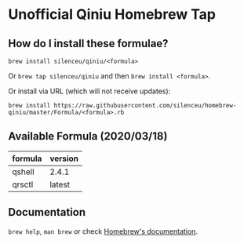 # Unofficial Qiniu Homebrew Tap

## How do I install these formulae?
`brew install silenceu/qiniu/<formula>`

Or `brew tap silenceu/qiniu` and then `brew install <formula>`.

Or install via URL (which will not receive updates):

```
brew install https://raw.githubusercontent.com/silenceu/homebrew-qiniu/master/Formula/<formula>.rb
```

## Available Formula (2020/03/18)

| formula | version |
| ---- | ---- |
| qshell | 2.4.1 |
| qrsctl | latest |

## Documentation
`brew help`, `man brew` or check [Homebrew's documentation](https://docs.brew.sh).
